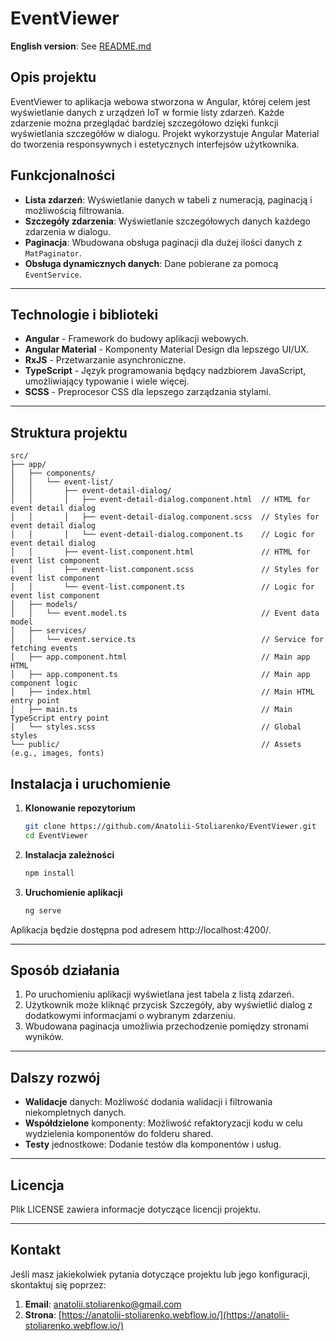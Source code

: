 <!-- prettier-ignore-start -->
# EventViewer

**English version**: See [README.md](README.md)

## Opis projektu

EventViewer to aplikacja webowa stworzona w Angular, której celem jest wyświetlanie danych z urządzeń IoT w formie listy zdarzeń. Każde zdarzenie można przeglądać bardziej szczegółowo dzięki funkcji wyświetlania szczegółów w dialogu. Projekt wykorzystuje Angular Material do tworzenia responsywnych i estetycznych interfejsów użytkownika.

## Funkcjonalności

- **Lista zdarzeń**: Wyświetlanie danych w tabeli z numeracją, paginacją i możliwością filtrowania.
- **Szczegóły zdarzenia**: Wyświetlanie szczegółowych danych każdego zdarzenia w dialogu.
- **Paginacja**: Wbudowana obsługa paginacji dla dużej ilości danych z `MatPaginator`.
- **Obsługa dynamicznych danych**: Dane pobierane za pomocą `EventService`.

---

## Technologie i biblioteki

- **Angular** - Framework do budowy aplikacji webowych.
- **Angular Material** - Komponenty Material Design dla lepszego UI/UX.
- **RxJS** - Przetwarzanie asynchroniczne.
- **TypeScript** - Język programowania będący nadzbiorem JavaScript, umożliwiający typowanie i wiele więcej.
- **SCSS** - Preprocesor CSS dla lepszego zarządzania stylami.

---

## Struktura projektu

```plaintext
src/
├── app/
│   ├── components/
│   │   └── event-list/
│   │       ├── event-detail-dialog/
│   │       │   ├── event-detail-dialog.component.html  // HTML for event detail dialog
│   │       │   ├── event-detail-dialog.component.scss  // Styles for event detail dialog
│   │       │   └── event-detail-dialog.component.ts    // Logic for event detail dialog
│   │       ├── event-list.component.html               // HTML for event list component
│   │       ├── event-list.component.scss               // Styles for event list component
│   │       └── event-list.component.ts                 // Logic for event list component
│   ├── models/
│   │   └── event.model.ts                              // Event data model
│   ├── services/
│   │   └── event.service.ts                            // Service for fetching events
│   ├── app.component.html                              // Main app HTML
│   ├── app.component.ts                                // Main app component logic
│   ├── index.html                                      // Main HTML entry point
│   ├── main.ts                                         // Main TypeScript entry point
│   └── styles.scss                                     // Global styles
└── public/                                             // Assets (e.g., images, fonts)
```

## Instalacja i uruchomienie

1. **Klonowanie repozytorium**

   ```bash
   git clone https://github.com/Anatolii-Stoliarenko/EventViewer.git
   cd EventViewer
   ```

2. **Instalacja zależności**

   ```bash
   npm install
   ```

3. **Uruchomienie aplikacji**

   ```bash
   ng serve
   ```
Aplikacja będzie dostępna pod adresem http://localhost:4200/.

---

## Sposób działania

1. Po uruchomieniu aplikacji wyświetlana jest tabela z listą zdarzeń.
2. Użytkownik może kliknąć przycisk Szczegóły, aby wyświetlić dialog z dodatkowymi informacjami o wybranym zdarzeniu.
3. Wbudowana paginacja umożliwia przechodzenie pomiędzy stronami wyników.

---

## Dalszy rozwój

- **Walidacje** danych: Możliwość dodania walidacji i filtrowania niekompletnych danych.
- **Współdzielone** komponenty: Możliwość refaktoryzacji kodu w celu wydzielenia komponentów do folderu shared.
- **Testy** jednostkowe: Dodanie testów dla komponentów i usług.

---

## Licencja

Plik LICENSE zawiera informacje dotyczące licencji projektu.

---

## Kontakt

Jeśli masz jakiekolwiek pytania dotyczące projektu lub jego konfiguracji, skontaktuj się poprzez:

1. **Email**: [anatolii.stoliarenko@gmail.com](mailto:anatolii.stoliarenko@gmail.com)
2. **Strona**: [https://anatolii-stoliarenko.webflow.io/](https://anatolii-stoliarenko.webflow.io/)


<!-- prettier-ignore-end -->
